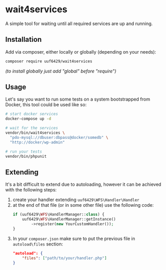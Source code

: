 # wait4services

A simple tool for waiting until all required services are up and running.

## Installation

Add via composer, either locally or globally (depending on your needs):
```bash
composer require uuf6429/wait4services
```
_(to install globally just add "global" before "require")_

## Usage

Let's say you want to run some tests on a system bootstrapped from Docker, this tool could be used like so:
```bash
# start docker services
docker-compose up -d

# wait for the services
vendor/bin/wait4services \
  "pdo-mysql://dbuser:dbpass@docker/somedb" \
  "http://docker/wp-admin"

# run your tests
vendor/bin/phpunit
```

## Extending

It's a bit difficult to extend due to autoloading, however it can be achieved with the following steps:

1. create your handler extending `uuf6429\WFS\Handler\Handler`
2. at the end of that file (or in some other file) use the following code:
   ```php
   if (uuf6429\WFS\HandlerManager::class) {
       uuf6429\WFS\HandlerManager::getInstance()
           ->register(new YourCustomHandler());
   }
   ```
3. In your `composer.json` make sure to put the previous file in `autoload\files` section:
   ```json
   "autoload": {
       "files": ["path/to/your/handler.php"]
   }
   ```
